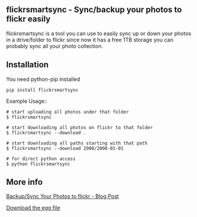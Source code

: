 flickrsmartsync - Sync/backup your photos to flickr easily
------------------
flickrsmartsync is a tool you can use to easily sync up or down your
photos in a drive/folder to flickr since now it has a free 1TB storage
you can probably sync all your photo collection.


Installation
---------------
You need python-pip installed

    pip install flickrsmartsync


Example Usage::

    # start uploading all photos under that folder
    $ flickrsmartsync

    # start downloading all photos on flickr to that folder
    $ flickrsmartsync --download .
    
    # start downloading all paths starting with that path
    $ flickrsmartsync --download 2008/2008-01-01

    # for direct python access
    $ python flickrsmartsync


More info
--------------
[Backup/Sync Your Photos to flickr - Blog Post](http://blog.altlimit.com/2013/05/backupsync-your-photos-to-flickr-script.html)

[Download the egg file](https://pypi.python.org/pypi/flickrsmartsync)
